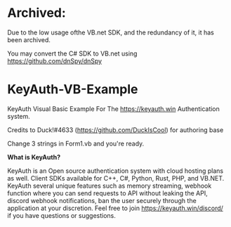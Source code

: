 # Archived:

Due to the low usage ofthe VB.net SDK, and the redundancy of it, it has been archived.

You may convert the C# SDK to VB.net using https://github.com/dnSpy/dnSpy 

# KeyAuth-VB-Example
KeyAuth Visual Basic Example For The https://keyauth.win Authentication system.

Credits to Duck!#4633 (https://github.com/DuckIsCool) for authoring base

Change 3 strings in Form1.vb and you're ready.

**What is KeyAuth?**

KeyAuth is an Open source authentication system with cloud hosting plans as well. Client SDKs available for C++, C#, Python, Rust, PHP, and VB.NET. KeyAuth several unique features such as memory streaming, webhook function where you can send requests to API without leaking the API, discord webhook notifications, ban the user securely through the application at your discretion. Feel free to join https://keyauth.win/discord/ if you have questions or suggestions.
